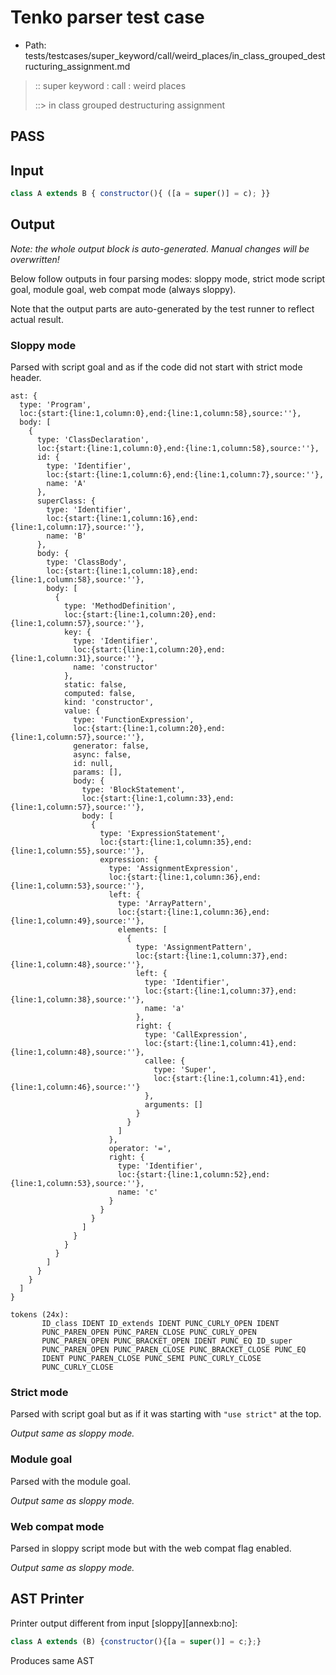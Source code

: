 # Tenko parser test case

- Path: tests/testcases/super_keyword/call/weird_places/in_class_grouped_destructuring_assignment.md

> :: super keyword : call : weird places
>
> ::> in class grouped destructuring assignment
## PASS

## Input

`````js
class A extends B { constructor(){ ([a = super()] = c); }}
`````

## Output

_Note: the whole output block is auto-generated. Manual changes will be overwritten!_

Below follow outputs in four parsing modes: sloppy mode, strict mode script goal, module goal, web compat mode (always sloppy).

Note that the output parts are auto-generated by the test runner to reflect actual result.

### Sloppy mode

Parsed with script goal and as if the code did not start with strict mode header.

`````
ast: {
  type: 'Program',
  loc:{start:{line:1,column:0},end:{line:1,column:58},source:''},
  body: [
    {
      type: 'ClassDeclaration',
      loc:{start:{line:1,column:0},end:{line:1,column:58},source:''},
      id: {
        type: 'Identifier',
        loc:{start:{line:1,column:6},end:{line:1,column:7},source:''},
        name: 'A'
      },
      superClass: {
        type: 'Identifier',
        loc:{start:{line:1,column:16},end:{line:1,column:17},source:''},
        name: 'B'
      },
      body: {
        type: 'ClassBody',
        loc:{start:{line:1,column:18},end:{line:1,column:58},source:''},
        body: [
          {
            type: 'MethodDefinition',
            loc:{start:{line:1,column:20},end:{line:1,column:57},source:''},
            key: {
              type: 'Identifier',
              loc:{start:{line:1,column:20},end:{line:1,column:31},source:''},
              name: 'constructor'
            },
            static: false,
            computed: false,
            kind: 'constructor',
            value: {
              type: 'FunctionExpression',
              loc:{start:{line:1,column:20},end:{line:1,column:57},source:''},
              generator: false,
              async: false,
              id: null,
              params: [],
              body: {
                type: 'BlockStatement',
                loc:{start:{line:1,column:33},end:{line:1,column:57},source:''},
                body: [
                  {
                    type: 'ExpressionStatement',
                    loc:{start:{line:1,column:35},end:{line:1,column:55},source:''},
                    expression: {
                      type: 'AssignmentExpression',
                      loc:{start:{line:1,column:36},end:{line:1,column:53},source:''},
                      left: {
                        type: 'ArrayPattern',
                        loc:{start:{line:1,column:36},end:{line:1,column:49},source:''},
                        elements: [
                          {
                            type: 'AssignmentPattern',
                            loc:{start:{line:1,column:37},end:{line:1,column:48},source:''},
                            left: {
                              type: 'Identifier',
                              loc:{start:{line:1,column:37},end:{line:1,column:38},source:''},
                              name: 'a'
                            },
                            right: {
                              type: 'CallExpression',
                              loc:{start:{line:1,column:41},end:{line:1,column:48},source:''},
                              callee: {
                                type: 'Super',
                                loc:{start:{line:1,column:41},end:{line:1,column:46},source:''}
                              },
                              arguments: []
                            }
                          }
                        ]
                      },
                      operator: '=',
                      right: {
                        type: 'Identifier',
                        loc:{start:{line:1,column:52},end:{line:1,column:53},source:''},
                        name: 'c'
                      }
                    }
                  }
                ]
              }
            }
          }
        ]
      }
    }
  ]
}

tokens (24x):
       ID_class IDENT ID_extends IDENT PUNC_CURLY_OPEN IDENT
       PUNC_PAREN_OPEN PUNC_PAREN_CLOSE PUNC_CURLY_OPEN
       PUNC_PAREN_OPEN PUNC_BRACKET_OPEN IDENT PUNC_EQ ID_super
       PUNC_PAREN_OPEN PUNC_PAREN_CLOSE PUNC_BRACKET_CLOSE PUNC_EQ
       IDENT PUNC_PAREN_CLOSE PUNC_SEMI PUNC_CURLY_CLOSE
       PUNC_CURLY_CLOSE
`````

### Strict mode

Parsed with script goal but as if it was starting with `"use strict"` at the top.

_Output same as sloppy mode._

### Module goal

Parsed with the module goal.

_Output same as sloppy mode._

### Web compat mode

Parsed in sloppy script mode but with the web compat flag enabled.

_Output same as sloppy mode._

## AST Printer

Printer output different from input [sloppy][annexb:no]:

````js
class A extends (B) {constructor(){[a = super()] = c;};}
````

Produces same AST
